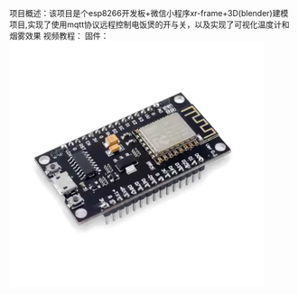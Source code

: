 项目概述：该项目是个esp8266开发板+微信小程序xr-frame+3D(blender)建模项目,实现了使用mqtt协议远程控制电饭煲的开与关，以及实现了可视化温度计和烟雾效果
视频教程：
固件：
![image](https://github.com/Tem-man/cookerDigital/blob/master/hardware_images/esp8266%E5%BC%80%E5%8F%91%E6%9D%BF.png)

